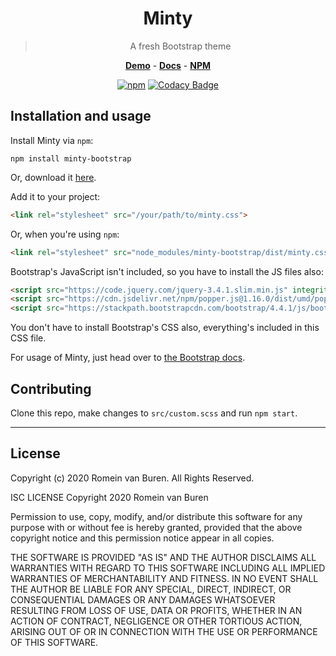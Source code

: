 <h1 align="center">Minty</h1>
<blockquote align="center">
  <p>A fresh Bootstrap theme</p>
</blockquote>
<p align="center">
  <strong>
    <a href="https://roman1001.github.io/minty/" rel="nofollow">Demo</a></strong> - <strong><a href="https://github.com/Roman1001/minty#minty-">Docs</a></strong> - <strong><a href="https://github.com/Roman1001/minty#minty-">NPM</a>
  </strong>
</p>
<p align="center">
  <a href="https://www.npmjs.com/package/minty-bootstrap" rel="nofollow"><img src="https://camo.githubusercontent.com/6b4e3b5a0a6e873f0ecb1567790842461e2feedb/68747470733a2f2f696d672e736869656c64732e696f2f6e706d2f762f6d696e74792d626f6f747374726170" alt="npm" data-canonical-src="https://img.shields.io/npm/v/minty-bootstrap" style="max-width:100%;"></a> <a href="https://www.codacy.com/manual/romein/minty?utm_source=github.com&amp;utm_medium=referral&amp;utm_content=Roman1001/minty&amp;utm_campaign=Badge_Grade" rel="nofollow"><img src="https://camo.githubusercontent.com/3273961859ac2d0e24ee1f6bedc493deb423500b/68747470733a2f2f6170692e636f646163792e636f6d2f70726f6a6563742f62616467652f47726164652f6366356232656337356135623463613761646363633331643937646237623966" alt="Codacy Badge" data-canonical-src="https://api.codacy.com/project/badge/Grade/cf5b2ec75a5b4ca7adccc31d97db7b9f" style="max-width:100%;"></a>
</p>

## Installation and usage

Install Minty via `npm`:

```shell
npm install minty-bootstrap
```

Or, download it [here](https://github.com/Roman1001/minty/releases/latest).

Add it to your project:

```html
<link rel="stylesheet" src="/your/path/to/minty.css">
```

Or, when you're using `npm`:

```html
<link rel="stylesheet" src="node_modules/minty-bootstrap/dist/minty.css">
```

Bootstrap's JavaScript isn't included, so you have to install the JS files also:

```html
<script src="https://code.jquery.com/jquery-3.4.1.slim.min.js" integrity="sha384-J6qa4849blE2+poT4WnyKhv5vZF5SrPo0iEjwBvKU7imGFAV0wwj1yYfoRSJoZ+n" crossorigin="anonymous"></script>
<script src="https://cdn.jsdelivr.net/npm/popper.js@1.16.0/dist/umd/popper.min.js" integrity="sha384-Q6E9RHvbIyZFJoft+2mJbHaEWldlvI9IOYy5n3zV9zzTtmI3UksdQRVvoxMfooAo" crossorigin="anonymous"></script>
<script src="https://stackpath.bootstrapcdn.com/bootstrap/4.4.1/js/bootstrap.min.js" integrity="sha384-wfSDF2E50Y2D1uUdj0O3uMBJnjuUD4Ih7YwaYd1iqfktj0Uod8GCExl3Og8ifwB6" crossorigin="anonymous"></script>
```

You don't have to install Bootstrap's CSS also, everything's included in this CSS file.

For usage of Minty, just head over to [the Bootstrap docs](https://getbootstrap.com).

## Contributing

Clone this repo, make changes to `src/custom.scss` and run `npm start`.

---

## License
Copyright (c) 2020 Romein van Buren. All Rights Reserved.

ISC LICENSE
Copyright 2020 Romein van Buren

Permission to use, copy, modify, and/or distribute this software for any purpose with or without fee is hereby granted, provided that the above copyright notice and this permission notice appear in all copies.

THE SOFTWARE IS PROVIDED "AS IS" AND THE AUTHOR DISCLAIMS ALL WARRANTIES WITH REGARD TO THIS SOFTWARE INCLUDING ALL IMPLIED WARRANTIES OF MERCHANTABILITY AND FITNESS. IN NO EVENT SHALL THE AUTHOR BE LIABLE FOR ANY SPECIAL, DIRECT, INDIRECT, OR CONSEQUENTIAL DAMAGES OR ANY DAMAGES WHATSOEVER RESULTING FROM LOSS OF USE, DATA OR PROFITS, WHETHER IN AN ACTION OF CONTRACT, NEGLIGENCE OR OTHER TORTIOUS ACTION, ARISING OUT OF OR IN CONNECTION WITH THE USE OR PERFORMANCE OF THIS SOFTWARE.

